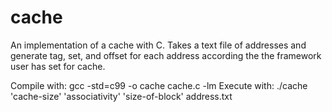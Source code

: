 # cache
An implementation of a cache with C. Takes a text file of addresses and generate tag, set, and offset for each address according the the framework user has set for cache.

Compile with: gcc -std=c99 -o cache cache.c -lm 
Execute with: ./cache 'cache-size' 'associativity' 'size-of-block' address.txt

